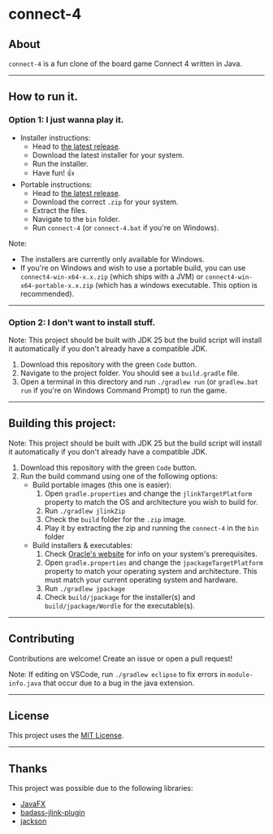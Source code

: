 # connect-4

## About

`connect-4` is a fun clone of the board game Connect 4 written in Java.

---

## How to run it.

### Option 1: I just wanna play it.

- Installer instructions:
    - Head to [the latest release](https://github.com/megabyte6/connect-4/releases/latest).
    - Download the latest installer for your system.
    - Run the installer.
    - Have fun! 👍
- Portable instructions:
    - Head to [the latest release](https://github.com/megabyte6/connect-4/releases/latest).
    - Download the correct `.zip` for your system.
    - Extract the files.
    - Navigate to the `bin` folder.
    - Run `connect-4` (or `connect-4.bat` if you're on Windows).

Note:

- The installers are currently only available for Windows.
- If you're on Windows and wish to use a portable build, you can use `connect4-win-x64-x.x.zip` (which ships with a JVM) or `connect4-win-x64-portable-x.x.zip` (which has a windows executable. This option is recommended).

---

### Option 2: I don't want to install stuff.

Note: This project should be built with JDK 25 but the build script will install it automatically if you don't already have a compatible JDK.

1. Download this repository with the green `Code` button.
1. Navigate to the project folder. You should see a `build.gradle` file.
1. Open a terminal in this directory and run `./gradlew run` (or `gradlew.bat run` if you're on Windows Command Prompt) to run the game.

---

## Building this project:

Note: This project should be built with JDK 25 but the build script will install it automatically if you don't already have a compatible JDK.

1. Download this repository with the green `Code` button.
1. Run the build command using one of the following options:
    - Build portable images (this one is easier):
        1. Open `gradle.properties` and change the `jlinkTargetPlatform` property to match the OS and architecture you wish to build for.
        1. Run `./gradlew jlinkZip`
        1. Check the `build` folder for the `.zip` image.
        1. Play it by extracting the zip and running the `connect-4` in the `bin` folder
    - Build installers & executables:
        1. Check [Oracle's website](https://docs.oracle.com/en/java/javase/14/jpackage/packaging-overview.html#GUID-786E15C0-2CE7-4BDF-9B2F-AC1C57249134:~:text=Java%20Runtime%20Requirements-,Packaging%20Pre%2DReqs,WiX%203.0%20or%20later%20is%20required.,-Application%20Preparation) for info on your system's prerequisites.
        1. Open `gradle.properties` and change the `jpackageTargetPlatform` property to match your operating system and architecture. This must match your current operating system and hardware.
        1. Run `./gradlew jpackage`
        1. Check `build/jpackage` for the installer(s) and `build/jpackage/Wordle` for the executable(s).

---

## Contributing

Contributions are welcome! Create an issue or open a pull request!

Note:
If editing on VSCode, run `./gradlew eclipse` to fix errors in `module-info.java` that occur due to a bug in the java extension.

---

## License

This project uses the [MIT License](https://opensource.org/licenses/MIT).

---

## Thanks

This project was possible due to the following libraries:
- [JavaFX](https://openjfx.io)
- [badass-jlink-plugin](https://github.com/beryx/badass-jlink-plugin)
- [jackson](https://github.com/FasterXML/jackson)